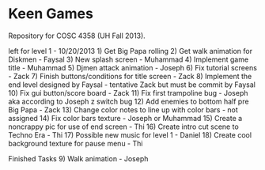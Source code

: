 Keen Games
===========
Repository for COSC 4358 (UH Fall 2013). 

left for level 1 - 10/20/2013
	1) Get Big Papa rolling
	2) Get walk animation for Diskmen - Faysal
	3) New splash screen - Muhammad
	4) Implement game title - Muhammad
	5) Djmen attack animation - Joseph
	6) Fix tutorial screens - Zack
	7) Finish buttons/conditions for title screen - Zack
	8) Implement the end level designed by Faysal - tentative Zack but must be commit by Faysal
	10) Fix gui button/score board - Zack
	11) Fix first trampoline bug - Joseph aka according to Joseph z switch bug
	12) Add enemies to bottom half pre Big Papa - Zack
	13) Change color notes to line up with color bars - not assigned
	14) Fix color bars texture - Joseph or Muhammad
	15) Create a noncrappy pic for use of end screen - Thi
	16) Create intro cut scene to Techno Era - Thi
	17) Possible new music for level 1 - Daniel
	18) Create cool background texture for pause menu - Thi

Finished Tasks
	9) Walk animation - Joseph 
	